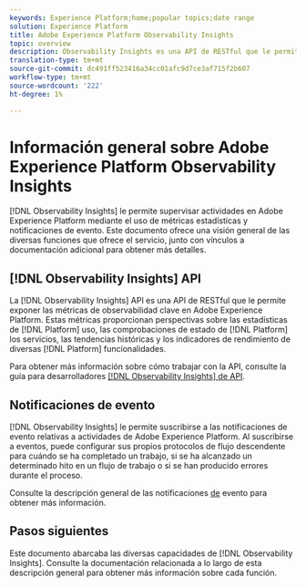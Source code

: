 ```yaml
---
keywords: Experience Platform;home;popular topics;date range
solution: Experience Platform
title: Adobe Experience Platform Observability Insights
topic: overview
description: Observability Insights es una API de RESTful que le permite exponer las métricas de observabilidad clave en Adobe Experience Platform. Estas métricas proporcionan perspectivas sobre las estadísticas de uso de la Plataforma, las comprobaciones de estado de los servicios de la Plataforma, las tendencias históricas y los indicadores de rendimiento de diversas funcionalidades de la Plataforma.
translation-type: tm+mt
source-git-commit: dc491ff523416a34cc01afc9d7ce3af715f2b607
workflow-type: tm+mt
source-wordcount: '222'
ht-degree: 1%

---
```



# Información general sobre Adobe Experience Platform Observability Insights

[!DNL Observability Insights] le permite supervisar actividades en Adobe Experience Platform mediante el uso de métricas estadísticas y notificaciones de evento. Este documento ofrece una visión general de las diversas funciones que ofrece el servicio, junto con vínculos a documentación adicional para obtener más detalles.

## [!DNL Observability Insights] API

La [!DNL Observability Insights] API es una API de RESTful que le permite exponer las métricas de observabilidad clave en Adobe Experience Platform. Estas métricas proporcionan perspectivas sobre las estadísticas de [!DNL Platform] uso, las comprobaciones de estado de [!DNL Platform] los servicios, las tendencias históricas y los indicadores de rendimiento de diversas [!DNL Platform] funcionalidades.

Para obtener más información sobre cómo trabajar con la API, consulte la guía para desarrolladores [[!DNL Observability Insights] de API](./api/overview.md).

## Notificaciones de evento

[!DNL Observability Insights] le permite suscribirse a las notificaciones de evento relativas a actividades de Adobe Experience Platform. Al suscribirse a eventos, puede configurar sus propios protocolos de flujo descendente para cuándo se ha completado un trabajo, si se ha alcanzado un determinado hito en un flujo de trabajo o si se han producido errores durante el proceso.

Consulte la descripción general de las notificaciones [de](./notifications/overview.md) evento para obtener más información.

## Pasos siguientes

Este documento abarcaba las diversas capacidades de [!DNL Observability Insights]. Consulte la documentación relacionada a lo largo de esta descripción general para obtener más información sobre cada función.